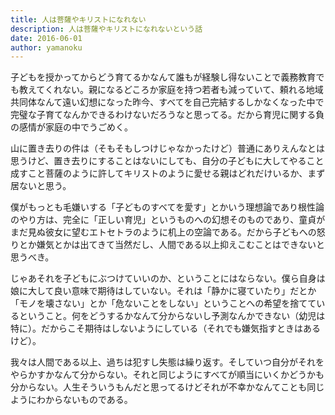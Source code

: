 ```yaml
---
title: 人は菩薩やキリストになれない
description: 人は菩薩やキリストになれないという話
date: 2016-06-01
author: yamanoku
---
```


子どもを授かってからどう育てるかなんて誰もが経験し得ないことで義務教育でも教えてくれない。親になるどころか家庭を持つ若者も減っていて、頼れる地域共同体なんて遠い幻想になった昨今、すべてを自己完結するしかなくなった中で完璧な子育てなんかできるわけないだろうなと思ってる。だから育児に関する負の感情が家庭の中でうごめく。

山に置き去りの件は（そもそもしつけじゃなかったけど）普通にありえんなとは思うけど、置き去りにすることはないにしても、自分の子どもに大してやること成すこと菩薩のように許してキリストのように愛せる親はどれだけいるか、まず居ないと思う。

僕がもっとも毛嫌いする「子どものすべてを愛す」とかいう理想論であり根性論のやり方は、完全に「正しい育児」というものへの幻想そのものであり、童貞がまだ見ぬ彼女に望むエトセトラのように机上の空論である。だから子どもへの怒りとか嫌気とかは出てきて当然だし、人間である以上抑えこむことはできないと思うべき。

じゃあそれを子どもにぶつけていいのか、ということにはならない。僕ら自身は娘に大して良い意味で期待はしていない。それは「静かに寝ていたり」だとか「モノを壊さない」とか「危ないことをしない」ということへの希望を捨てているということ。何をどうするかなんて分からないし予測なんかできない（幼児は特に）。だからこそ期待はしないようにしている（それでも嫌気指すときはあるけど）。

我々は人間である以上、過ちは犯すし失態は繰り返す。そしていつ自分がそれをやらかすかなんて分からない。それと同じようにすべてが順当にいくかどうかも分からない。人生そういうもんだと思ってるけどそれが不幸かなんてことも同じようにわからないものである。
